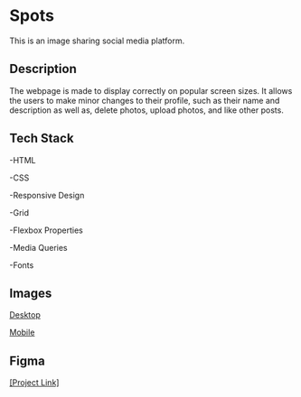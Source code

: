 
# Spots

This is an image sharing social media platform.

## Description

The webpage is made to display correctly on popular screen sizes.
It allows the users to make minor changes to their profile, such as their name and description as well as, delete photos, upload photos, and like other posts.

## Tech Stack

-HTML

-CSS

-Responsive Design

-Grid

-Flexbox Properties

-Media Queries

-Fonts



## Images

[Desktop](./Desktop-demo.png)

[Mobile](./Mobile-demo.png)
## Figma
  
[\[Project Link\]](https://jbrocart.github.io/se_project_spots/) 

